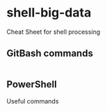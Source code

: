 # shell-big-data
Cheat Sheet for shell processing

## GitBash commands

```Bash


```


## PowerShell

Useful commands

```Bash


```
